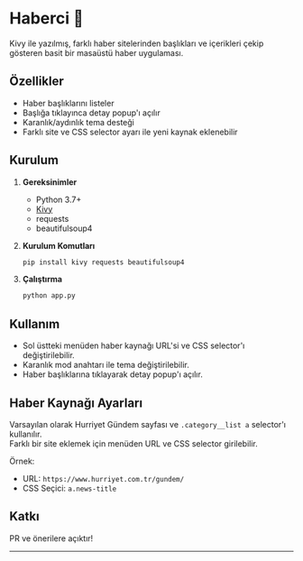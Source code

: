 # Haberci 📰

Kivy ile yazılmış, farklı haber sitelerinden başlıkları ve içerikleri çekip gösteren basit bir masaüstü haber uygulaması.

## Özellikler

- Haber başlıklarını listeler
- Başlığa tıklayınca detay popup'ı açılır
- Karanlık/aydınlık tema desteği
- Farklı site ve CSS selector ayarı ile yeni kaynak eklenebilir

## Kurulum

1. **Gereksinimler**
    - Python 3.7+
    - [Kivy](https://kivy.org/#download)
    - requests
    - beautifulsoup4

2. **Kurulum Komutları**
    ```bash
    pip install kivy requests beautifulsoup4
    ```

3. **Çalıştırma**
    ```bash
    python app.py
    ```

## Kullanım

- Sol üstteki menüden haber kaynağı URL'si ve CSS selector'ı değiştirilebilir.
- Karanlık mod anahtarı ile tema değiştirilebilir.
- Haber başlıklarına tıklayarak detay popup'ı açılır.

## Haber Kaynağı Ayarları

Varsayılan olarak Hurriyet Gündem sayfası ve `.category__list a` selector'ı kullanılır.  
Farklı bir site eklemek için menüden URL ve CSS selector girilebilir.

Örnek:
- URL: `https://www.hurriyet.com.tr/gundem/`
- CSS Seçici: `a.news-title`



## Katkı

PR ve önerilere açıktır!

---
